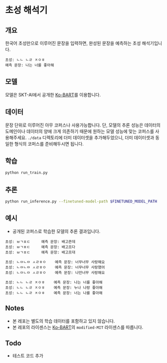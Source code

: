 # 초성 해석기
## 개요
한국어 초성만으로 이루어진 문장을 입력하면, 완성된 문장을 예측하는 초성 해석기입니다.
```text
초성: ㄴㄴ ㄴㄹ ㅈㅇㅎ
예측 문장: 나는 너를 좋아해
```
## 모델
모델은 SKT-AI에서 공개한 [Ko-BART](https://github.com/SKT-AI/KoBART)를 이용합니다.
## 데이터
문장 단위로 이루어진 아무 코퍼스나 사용가능합니다. 단, 모델의 추론 성능은 데이터의 도메인이나 데이터의 양에 크게 의존하기 때문에 원하는 모델 성능에 맞는 코퍼스를 사용해주세요.
`./data` 디렉토리에 더미 데이터셋을 추가해두었으니, 더미 데이터셋과 동일한 형식의 코퍼스를 준비해두시면 됩니다.
## 학습

```sh
python run_train.py
```

## 추론
```sh
python run_inference.py --finetuned-model-path $FINETUNED_MODEL_PATH
```
## 예시
- 공개된 코퍼스로 학습한 모델의 추론 결과입니다.
```text
초성: ㅂㄱㅍㄷ 	 예측 문장: 배고픈데
초성: ㅂㄱㅍㄷ 	 예측 문장: 배고프다
초성: ㅂㄱㅍㄷ 	 예측 문장: 배고프대

초성: ㄴㅁㄴㅁ ㅅㄹㅎㅇ 	 예측 문장: 너무너무 사랑해요
초성: ㄴㅁㄴㅁ ㅅㄹㅎㅇ 	 예측 문장: 너무너무 사랑했어
초성: ㄴㅁㄴㅁ ㅅㄹㅎㅇ 	 예측 문장: 나만너무 사랑해요

초성: ㄴㄴ ㄴㄹ ㅈㅇㅎ 	 예측 문장: 나는 너를 좋아해
초성: ㄴㄴ ㄴㄹ ㅈㅇㅎ 	 예측 문장: 누나 나랑 좋아해
초성: ㄴㄴ ㄴㄹ ㅈㅇㅎ 	 예측 문장: 너는 나를 좋아해
```

## Notes
- 본 레포는 별도의 학습 데이터를 포함하고 있지 않습니다.
- 본 레포의 라이센스는 [Ko-BART](https://github.com/SKT-AI/KoBART)의 `modified-MIT` 라이센스를 따릅니다.

## Todo
- 테스트 코드 추가
